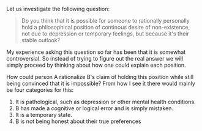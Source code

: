 Let us investigate the following question:

> Do you think that it is possible for someone to rationally personally hold a philosophical position of continous desire of non-existence, not due to depression or temporary feelings, but because it's their stable outlook?

My experience asking this question so far has been that it is somewhat controversial. So instead of trying to figure out the real answer we will simply proceed by thinking about how one could explain each position.

How could person A rationalize B's claim of holding this position while still being convinced that it is impossible? From how I see it there would mainly be four categories for this:

1. It is pathological, such as depression or other mental health conditions.
2. B has made a cognitive or logical error and is simply mistaken.
3. It is a temporary state.
4. B is not being honest about their true preferences